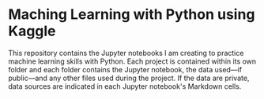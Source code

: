 # Maching Learning with Python using Kaggle
This repository contains the Jupyter notebooks I am creating to practice machine learning skills with Python.  Each project is contained within its own folder and each folder contains the Jupyter notebook, the data used&mdash;if public&mdash;and any other files used during the project. If the data are private, data sources are indicated in each Jupyter notebook's Markdown cells.
